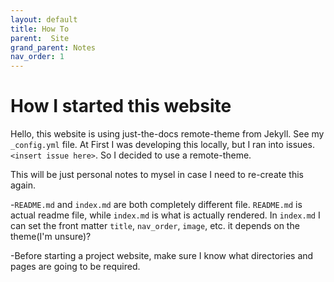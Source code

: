 ```yaml
---
layout: default
title: How To
parent:  Site
grand_parent: Notes
nav_order: 1
---
```


# How I started this website

Hello, this website is using just-the-docs remote-theme from Jekyll.
See my `_config.yml` file. At First I was developing this locally, but I ran into issues.
`<insert issue here>`. So I decided to use a remote-theme.
  
This will be just personal notes to mysel in case I need to re-create this again.

-`README.md` and `index.md` are both completely different file. `README.md` is actual readme file, while `index.md` is what is actually rendered. In `index.md` I can set the front matter `title`, `nav_order`, `image`, etc. it depends on the theme(I'm unsure)?

-Before starting a project website, make sure I know what directories and pages are going to be required.


